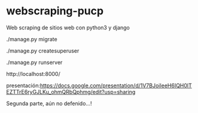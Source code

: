# webscraping-pucp
Web scraping de sitios web con python3 y django

./manage.py migrate

./manage.py createsuperuser

./manage.py runserver

http://localhost:8000/

presentación:https://docs.google.com/presentation/d/1V7BJoiIeeH6IQH0lTEZTTrE6ryGJLKu_ohmQRbQphmg/edit?usp=sharing

Segunda parte, aún no defenido...!
